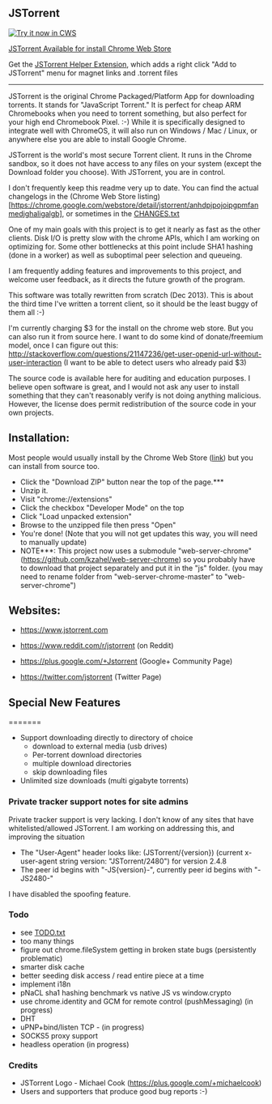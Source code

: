 ## JSTorrent

<a target="_blank" href="https://chrome.google.com/webstore/detail/jstorrent/anhdpjpojoipgpmfanmedjghaligalgb">![Try it now in CWS](https://raw.github.com/GoogleChrome/chrome-app-samples/master/tryitnowbutton.png "Install JSTorrent")</a>


[JSTorrent Available for install Chrome Web Store](https://chrome.google.com/webstore/detail/jstorrent/anhdpjpojoipgpmfanmedjghaligalgb)

Get the [JSTorrent Helper Extension](https://chrome.google.com/webstore/detail/jstorrent-helper-extensio/bnceafpojmnimbnhamaeedgomdcgnbjk), which adds a right click "Add to JSTorrent" menu for magnet links and .torrent files

---

JSTorrent is the original Chrome Packaged/Platform App for downloading
torrents. It stands for "JavaScript Torrent." It is perfect for cheap
ARM Chromebooks when you need to torrent something, but also perfect
for your high end Chromebook Pixel. :-) While it is specifically designed
to integrate well with ChromeOS, it will also run on Windows / Mac /
Linux, or anywhere else you are able to install Google Chrome.

JSTorrent is the world's most secure Torrent client. It runs in the
Chrome sandbox, so it does not have access to any files on your system
(except the Download folder you choose). With JSTorrent, you are in
control.

I don't frequently keep this readme very up to date. You can find the
actual changelogs in the (Chrome Web Store listing)[https://chrome.google.com/webstore/detail/jstorrent/anhdpjpojoipgpmfanmedjghaligalgb], or sometimes in the [CHANGES.txt](https://github.com/kzahel/jstorrent/blob/fresh/CHANGES.txt)

One of my main goals with this project is to get it nearly as fast as
the other clients. Disk I/O is pretty slow with the chrome APIs, which I am working on optimizing for.
Some other bottlenecks at this point include SHA1 hashing (done in a worker)
as well as suboptimal peer selection and queueing.

I am frequently adding features and improvements to this project, and
welcome user feedback, as it directs the future growth of the program.

This software was totally rewritten from scratch (Dec 2013). This is
about the third time I've written a torrent client, so it should be
the least buggy of them all :-)

I'm currently charging $3 for the install on the chrome web store. But
you can also run it from source here. I want to do some kind of
donate/freemium model, once I can figure out this:
http://stackoverflow.com/questions/21147236/get-user-openid-url-without-user-interaction
(I want to be able to detect users who already paid $3)

The source code is available here for auditing and education
purposes. I believe open software is great, and I would not ask any
user to install something that they can't reasonably verify is not
doing anything malicious. However, the license does permit
redistribution of the source code in your own projects.

## Installation:

Most people would usually install by the Chrome Web Store ([link](https://chrome.google.com/webstore/detail/jstorrent/anhdpjpojoipgpmfanmedjghaligalgb)) but you can install from 
source too.
* Click the "Download ZIP" button near the top of the page.***
* Unzip it.
* Visit "chrome://extensions"
* Click the checkbox "Developer Mode" on the top
* Click "Load unpacked extension"
* Browse to the unzipped file then press "Open"
* You're done! (Note that you will not get updates this way, you will need to manually update)
* NOTE***: This project now uses a submodule "web-server-chrome" (https://github.com/kzahel/web-server-chrome) so you probably have to download that project separately and put it in the "js" folder. (you may need to rename folder from "web-server-chrome-master" to "web-server-chrome")

## Websites:

- https://www.jstorrent.com

- https://www.reddit.com/r/jstorrent (on Reddit)

- https://plus.google.com/+Jstorrent (Google+ Community Page)

- https://twitter.com/jstorrent (Twitter Page)

## Special New Features
=======

- Support downloading directly to directory of choice
  - download to external media (usb drives)
  - Per-torrent download directories
  - multiple download directories
  - skip downloading files
- Unlimited size downloads (multi gigabyte torrents)

### Private tracker support notes for site admins

Private tracker support is very lacking. I don't know of any sites
that have whitelisted/allowed JSTorrent. I am working on addressing
this, and improving the situation

- The "User-Agent" header looks like: (JSTorrent/{version}) (current x-user-agent string version: "JSTorrent/2480") for version 2.4.8
- The peer id begins with "-JS{version}-", currently peer id begins with "-JS2480-"

I have disabled the spoofing feature.

### Todo
- see [TODO.txt](https://github.com/kzahel/jstorrent/blob/fresh/TODO.txt)
- too many things
- figure out chrome.fileSystem getting in broken state bugs (persistently problematic)
- smarter disk cache
- better seeding disk access / read entire piece at a time
- implement i18n
- pNaCL sha1 hashing benchmark vs native JS vs window.crypto
- use chrome.identity and GCM for remote control (pushMessaging) (in progress)
- DHT
- uPNP+bind/listen TCP - (in progress)
- SOCKS5 proxy support
- headless operation (in progress)

### Credits

- JSTorrent Logo - Michael Cook (https://plus.google.com/+michaelcook)
- Users and supporters that produce good bug reports :-)
